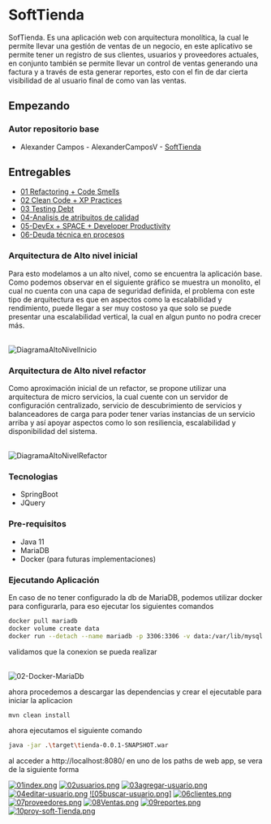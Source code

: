 # SoftTienda
SofTienda. Es una aplicación web con arquitectura monolítica, la cual le permite llevar una gestión de ventas de un negocio, en este aplicativo se permite tener un registro de sus clientes, usuarios y proveedores actuales, en conjunto también se permite llevar un control de ventas generando una factura y a través de esta generar reportes, esto con el fin de dar cierta visibilidad de al usuario final de como van las ventas.

## Empezando

### Autor repositorio base
- Alexander Campos - AlexanderCamposV - [SoftTienda](https://github.com/AlexanderCamposV/Proyecto-CRUD-Monolito-Java-SpringBoot-MariaDB)

## Entregables

- [01 Refactoring + Code Smells](02-CODE_SMELLS.md)
- [02 Clean Code + XP Practices](03-CLEAN_CODE_XP_PRACTICES.md)
- [03 Testing Debt](04-TESTING_DEBT.md)
- [04-Analisis de atribuitos de calidad](05-CSDT_PRIMER_ENTREGA_2024.md)
- [05-DevEx + SPACE + Developer Productivity](06-DEV_EX_PRODUCTIVITY.md)
- [06-Deuda técnica en procesos](07-DEUDA_TECNICA_PROCESOS.md)

### Arquitectura de Alto nivel inicial

Para esto modelamos a un alto nivel, como se encuentra la aplicación base. Como podemos observar en el siguiente gráfico se muestra un monolito, el cual no cuenta con una capa de seguridad definida, el problema con este tipo de arquitectura es que en aspectos como la escalabilidad y rendimiento, puede llegar a ser muy costoso ya que solo se puede presentar una escalabilidad vertical, la cual en algun punto no podra crecer más.


<br/>
<img src="images/00-DiagramaAltoNivelInicio.png" alt="DiagramaAltoNivelInicio" style="max-width: 80%;max-width: 80%;">
<br/>


### Arquitectura de Alto nivel refactor

Como aproximación inicial de un refactor, se propone utilizar una arquitectura de micro servicios, la cual cuente con un servidor de configuración centralizado, servicio de descubrimiento de servicios y balanceadores de carga para poder tener varias instancias de un servicio arriba y así apoyar aspectos como lo son resiliencia, escalabilidad y disponibilidad del sistema.


<br/>
<img src="images/01-DiagramaAltoNivelRefactor.png" alt="DiagramaAltoNivelRefactor" style="max-width: 80%;max-width: 80%;">
<br/>

### Tecnologias

- SpringBoot
- JQuery

### Pre-requisitos

- Java 11
- MariaDB
- Docker (para futuras implementaciones)

### Ejecutando Aplicación

En caso de no tener configurado la db de MariaDB, podemos utilizar docker para configurarla, para eso ejecutar los siguientes comandos
```bash
docker pull mariadb
docker volume create data
docker run --detach --name mariadb -p 3306:3306 -v data:/var/lib/mysql --env MARIADB_ROOT_PASSWORD=root --env MARIADB_DATABASE=mysql  mariadb:latest
```

validamos que la conexion se pueda realizar

<br/>
<img src="images/02-Docker-MariaDb.png" alt="02-Docker-MariaDb" style="max-width: 80%;max-width: 80%;">
<br/>

ahora procedemos a descargar las dependencias y crear el ejecutable para iniciar la aplicacion

```bash
mvn clean install
```

ahora ejecutamos el siguiente comando

```bash
java -jar .\target\tienda-0.0.1-SNAPSHOT.war
```

al acceder a http://localhost:8080/ en uno de los paths de web app, se vera de la siguiente forma



[![01index.png](https://i.postimg.cc/3x93Q0fc/01index.png)](https://postimg.cc/pm9wDrHf)
[![02usuarios.png](https://i.postimg.cc/MHy8Pnjt/02usuarios.png)](https://postimg.cc/p5X7yXCn)
[![03agregar-usuario.png](https://i.postimg.cc/d01wsQzt/03agregar-usuario.png)](https://postimg.cc/18LLMSmL)
[![04editar-usuario.png](https://i.postimg.cc/mkxsyYht/04editar-usuario.png)](https://postimg.cc/ygTtVSmH)
[![05buscar-usuario.png]](https://postimg.cc/wyzn8ks2)
[![06clientes.png](https://i.postimg.cc/020s7Jvy/06clientes.png)](https://postimg.cc/MvHNSHXC)
[![07proveedores.png](https://i.postimg.cc/WbvVDwQy/07proveedores.png)](https://postimg.cc/qgjSSyBc)
[![08Ventas.png](https://i.postimg.cc/LsbRnKpk/08Ventas.png)](https://postimg.cc/mcCK5nhh)
[![09reportes.png](https://i.postimg.cc/wxJHTGbJ/09reportes.png)](https://postimg.cc/bdz4m3PN)
[![10proy-soft-Tienda.png](https://i.postimg.cc/L84MD64B/10proy-soft-Tienda.png)](https://postimg.cc/1fdT5Sqf)

